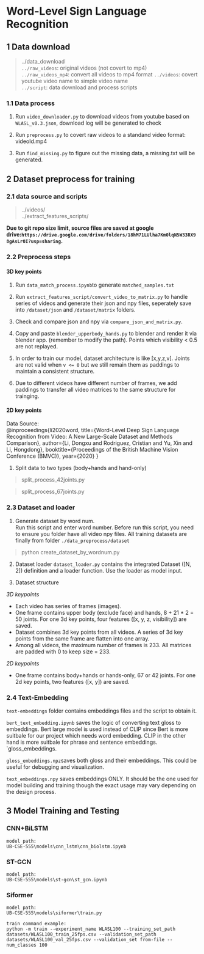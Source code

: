 # **Word-Level Sign Language Recognition**

## 1 Data download

> ../data_download  
> `../raw_videos`: original videos (not covert to mp4)  
> `../raw_videos_mp4`: convert all videos to mp4 format
> `../videos`: covert youtube video name to simple video name  
> `../script`: data download and process scripts

### 1.1 Data process

1. Run `video_downloader.py` to download videos from youtube based on `WLASL_v0.3.json`, download log will be generated to check

2. Run `preprocess.py` to covert raw videos to a standand video format: videoId.mp4

3. Run `find_missing.py` to figure out the missing data, a missing.txt will be generated.

## 2 Dataset preprocess for training

### 2.1 data source and scripts

> ../videos/  
> ../extract_features_scripts/

**Due to git repo size limit, source files are saved at google drive:`https://drive.google.com/drive/folders/18hM71LUlha7Km0lqN5W33RX98gAsLr0I?usp=sharing`.**

### 2.2 Preprocess steps

#### 3D key points
1. Run `data_match_process.ipynb`to generate `matched_samples.txt`

2. Run `extract_features_script/convert_video_to_matrix.py` to handle series of videos and generate their json and npy files, seperately save into `/dataset/json` and `/dataset/matrix` folders.

3. Check and compare json and npy via `compare_json_and_matrix.py`.

4. Copy and paste `blender_upperbody_hands.py` to blender and render it via blender app. (remember to modify the path). Points which visibility < 0.5 are not replayed.

5. In order to train our model, dataset architecture is like [x,y,z,v]. Joints are not valid when `v <= 0` but we still remain them as paddings to maintain a consistent structure.

6. Due to different videos have different number of frames, we add paddings to transfer all video matrices to the same structure for trainging.

#### 2D key points
Data Source: \
@inproceedings{li2020word,
  title={Word-Level Deep Sign Language Recognition from Video: A New Large-Scale Dataset and Methods Comparison},
  author={Li, Dongxu and Rodriguez, Cristian and Yu, Xin and Li, Hongdong},
  booktitle={Proceedings of the British Machine Vision Conference (BMVC)},
  year={2020}
}

1. Split data to two types (body+hands and hand-only)  
> split_process_42joints.py

> split_process_67joints.py

### 2.3 Dataset and loader
1. Generate dataset by word num.   
Run this script and enter word number. Before run this script, you need to ensure you folder have all video npy files. All training datasets are finally from folder `./data_preprocess/dataset`
> python create_dataset_by_wordnum.py  

2. Dataset loader
`dataset_loader.py` contains the integrated Dataset ([N, 2]) definition and a loader function. Use the loader as model input.

3. Dataset structure

*3D keypoints*

- Each video has series of frames (images).
- One frame contains upper body (exclude face) and hands, 8 + 21 \* 2 = 50 joints. For one 3d key points, four features ([x, y, z, visibility]) are saved.
- Dataset combines 3d key points from all videos. A series of 3d key points from the same frame are flatten into one array.
- Among all videos, the maximum number of frames is 233. All matrices are padded with 0 to keep size = 233.

*2D keypoints*
- One frame contains body+hands or hands-only, 67 or 42 joints. For one 2d key points, two features ([x, y]) are saved.

### 2.4 Text-Embedding

`text-embeddings` folder contains embeddings files and the script to obtain it.

`bert_text_embedding.ipynb` saves the logic of converting text gloss to embeddings. Bert
large model is used instead of CLIP since Bert is more suitbale for our project which needs word embedding. CLIP in the other hand is more suitbale for phrase and sentence embeddings.
`gloss_embeddings.

`gloss_embeddings.npz`saves both gloss and their embeddings. This could be useful for debugging and visualization.

`text_embeddings.npy` saves embeddings ONLY. It should be the one used for model building and training though the exact usage may vary depending on the design process.


## 3 Model Training and Testing

### CNN+BiLSTM
```
model path:
UB-CSE-555\models\cnn_lstm\cnn_biolstm.ipynb
```

### ST-GCN
```
model path:
UB-CSE-555\models\st-gcn\st_gcn.ipynb
```

### Siformer
```
model path:
UB-CSE-555\models\siformer\train.py

train command example:
python -m train --experiment_name WLASL100 --training_set_path datasets/WLASL100_train_25fps.csv --validation_set_path datasets/WLASL100_val_25fps.csv --validation_set from-file --num_classes 100
```